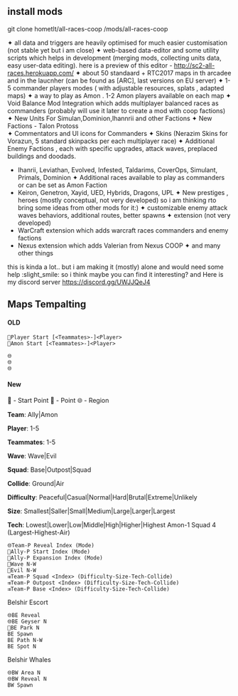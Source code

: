 ## install mods
git clone hometlt/all-races-coop <SC2Directory>/mods/all-races-coop






✦ all data and triggers are heavily optimised for much  easier customisation (not stable yet but i am close)
✦ web-based data-editor and some utility scripts which helps in development (merging mods, collecting units data, easy user-data editing). here is a preview of this editor -  http://sc2-all-races.herokuapp.com/
✦ about 50 standaard + RTC2017 maps in th arcadee and in the laucnher (can be found as [ARC], last versions on EU server)
✦ 1-5 commander players modes ( with adjustable resources, splats , adapted maps)
✦ a way to play as Amon . 1-2 Amon players available on each map
✦ Void Balance Mod Integration which adds multiplayer balanced races as commanders (probably will use it later to create a mod with coop factions)  
✦ New Units For Simulan,Dominion,Ihannrii and other Factions
✦ New Factions - Talon Protoss  
✦ Commentators and UI icons for Commanders 
✦ Skins (Nerazim Skins for Vorazun, 5 standard skinpacks per each multiplayer race) 
✦ Additional Enemy Factions , each with specific upgrades, attack waves, preplaced buildings and doodads.
 - Ihanrii, Leviathan, Evolved, Infested, Taldarims, CoverOps, Simulant, Primals, Dominion
✦ Additional races available to play as commanders or can be set as Amon Faction 
 - Keiron, Genetron, Xayid, UED, Hybrids, Dragons, UPL
✦ New prestiges , heroes (mostly conceptual, not very developed) so i am thinking rto bring some ideas from other mods for it:)
✦ customizable enemy attack waves behaviors, additional routes, better spawns
✦ extension (not very developed)
 - WarCraft extension which adds warcraft races commanders and enemy factions 
 - Nexus extension which adds Valerian from Nexus COOP 
✦ and many other things

this is kinda a lot.. but i am making it (mostly) alone and would need some help :slight_smile:
so i think maybe you can find it interesting? 
and Here is my discord server https://discord.gg/UWJJQeJ4 






## Maps Tempalting

#### OLD
```
🎯Player Start [<Teammates>-]<Player>
🎯Amon Start [<Teammates>-]<Player>

🌐
🌐
🌐

```

#### New

🎯 - Start Point
📍 - Point
🌐 - Region

**Team**: Ally|Amon

**Player**: 1-5

**Teammates**: 1-5

**Wave**: Wave|Evil

**Squad**: Base|Outpost|Squad

**Collide**: Ground|Air

**Difficulty**: Peaceful|Casual|Normal|Hard|Brutal|Extreme|Unlikely

**Size**: Smallest|Saller|Small|Medium|Large|Larger|Largest

**Tech**: Lowest|Lower|Low|Middle|High|Higher|Highest
Amon-1 Squad 4 (Largest-Highest-Air)

```
🌐Team-P Reveal Index (Mode)
🎯Ally-P Start Index (Mode)
🎯Ally-P Expansion Index (Mode)
📍Wave N-W
📍Evil N-W
⇉Team-P Squad <Index> (Difficulty-Size-Tech-Collide)
⇉Team-P Outpost <Index> (Difficulty-Size-Tech-Collide)
⇉Team-P Base <Index> (Difficulty-Size-Tech-Collide)
```

Belshir Escort
```
🌐BE Reveal
🌐BE Geyser N
📍BE Park N
BE Spawn
BE Path N-W
BE Spot N
```
Belshir Whales
```
🌐BW Area N
🌐BW Reveal N
BW Spawn
```
